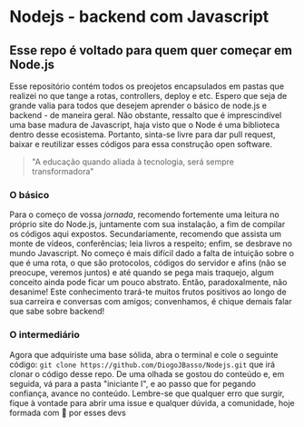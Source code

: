 # Nodejs - backend com Javascript
## Esse repo é voltado para quem quer começar em Node.js
Esse repositório contém todos os preojetos encapsulados em pastas que realizei no que tange a rotas, controllers, deploy e etc. Espero que seja de grande valia para todos que desejem aprender o básico de node.js e backend - de maneira geral. Não obstante, ressalto que é imprescindível uma base madura de Javascript, haja visto que o Node é uma biblioteca dentro desse ecosistema. Portanto, sinta-se livre para dar pull request, baixar e reutilizar esses códigos para essa construção open software. 
> "A educação quando aliada à tecnologia, será sempre transformadora"

### O básico
  Para o começo de vossa *jornada*, recomendo fortemente uma leitura no próprio site do Node.js, juntamente com sua instalação, a fim de compilar os códigos aqui expostos. Secundariamente, recomendo que assista um monte de vídeos, conferências; leia livros a respeito; enfim, se desbrave no mundo Javascript. 
No começo é mais difícil dado a falta de intuição sobre o que é uma rota, o que são protocolos, códigos do servidor e afins (não se preocupe, veremos juntos) e até quando se pega mais traquejo, algum conceito ainda pode ficar um pouco abstrato. Então, paradoxalmente, não desanime! Este conhecimento trará-te muitos frutos positivos ao longo de sua carreira e conversas com amigos; convenhamos, é chique demais falar que sabe sobre backend!

### O intermediário
Agora que adquiriste uma base sólida, abra o terminal e cole o seguinte código: 
```git clone https://github.com/DiogoJBasso/Nodejs.git``` que irá clonar o código desse repo. De uma olhada se gostou do conteúdo e, em seguida, vá para a pasta "iniciante I", e ao passo que for pegando confiança, avance no conteúdo. Lembre-se que qualquer erro que surgir, fique à vontade para abrir uma issue e qualquer dúvida, a comunidade, hoje formada com 💖 por esses devs
